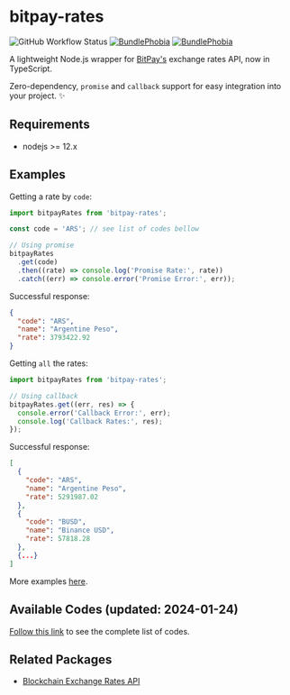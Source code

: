 # bitpay-rates

![GitHub Workflow Status](https://img.shields.io/github/actions/workflow/status/colkito/bitpay-rates/npm-publish.yml?style=flat-square)
[![BundlePhobia](https://img.shields.io/bundlephobia/min/bitpay-rates.svg?style=flat-square)](https://bundlephobia.com/result?p=bitpay-rates)
[![BundlePhobia](https://img.shields.io/bundlephobia/minzip/bitpay-rates.svg?style=flat-square)](https://bundlephobia.com/result?p=bitpay-rates)

A lightweight Node.js wrapper for [BitPay's](https://bitpay.com/rates) exchange rates API, now in TypeScript.

Zero-dependency, `promise` and `callback` support for easy integration into your project. ✨

## Requirements

- nodejs >= 12.x

## Examples

Getting a rate by `code`:

```js
import bitpayRates from 'bitpay-rates';

const code = 'ARS'; // see list of codes bellow

// Using promise
bitpayRates
  .get(code)
  .then((rate) => console.log('Promise Rate:', rate))
  .catch((err) => console.error('Promise Error:', err));
```

Successful response:

```json
{
  "code": "ARS",
  "name": "Argentine Peso",
  "rate": 3793422.92
}
```

Getting `all` the rates:

```js
import bitpayRates from 'bitpay-rates';

// Using callback
bitpayRates.get((err, res) => {
  console.error('Callback Error:', err);
  console.log('Callback Rates:', res);
});
```

Successful response:

```json
[
  {
    "code": "ARS",
    "name": "Argentine Peso",
    "rate": 5291987.02
  },
  {
    "code": "BUSD",
    "name": "Binance USD",
    "rate": 57818.28
  },
  {...}
]
```

More examples [here](example/rates-example.js).

## Available Codes (updated: 2024-01-24)

[Follow this link](CODES.md) to see the complete list of codes.

## Related Packages

- [Blockchain Exchange Rates API](https://npmjs.com/blockchain-rates)
